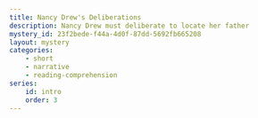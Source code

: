 ```yaml
---
title: Nancy Drew's Deliberations
description: Nancy Drew must deliberate to locate her father
mystery_id: 23f2bede-f44a-4d0f-87dd-5692fb665208
layout: mystery 
categories:
    - short
    - narrative
    - reading-comprehension
series:
    id: intro
    order: 3
---
```


